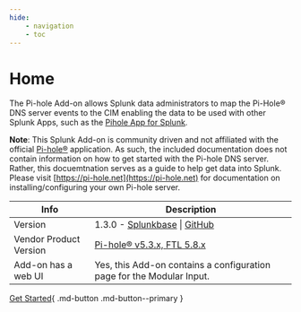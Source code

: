 ```yaml
---
hide:
    - navigation
    - toc
---
```

# Home

The Pi-hole Add-on allows Splunk data administrators to map the Pi-Hole® DNS server events to the CIM enabling the data to be used with other Splunk Apps, such as the [Pihole App for Splunk](https://splunkbase.splunk.com/app/4506).

**Note**: This Splunk Add-on is community driven and not affiliated with the official [Pi-hole®](https://pi-hole.net) application. As such, the included documentation does not contain information on how to get started with the Pi-hole DNS server. Rather, this docuemtnation serves as a guide to help get data into Splunk. Please visit [https://pi-hole.net](https://pi-hole.net) for documentation on installing/configuring your own Pi-hole server.

Info | Description
------|----------
Version | 1.3.0 - [Splunkbase](https://splunkbase.splunk.com/app/4505) \| [GitHub](https://github.com/ZachChristensen28/TA-pihole_dns)
Vendor Product Version | [Pi-hole® v5.3.x, FTL 5.8.x](https://pi-hole.net/)
Add-on has a web UI | Yes, this Add-on contains a configuration page for the Modular Input.

[Get Started](getting-started/){ .md-button .md-button--primary }
